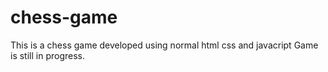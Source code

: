 # chess-game
This is a chess game developed using normal html css and javacript 
Game is still in progress.
